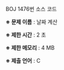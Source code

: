 BOJ 1476번 소스 코드

<b>※ 문제 이름</b> : 날짜 계산

<b>※ 제한 시간</b> : 2 초

<b>※ 제한 메모리</b> : 4 MB

<b>※ 제출 언어</b> : C
